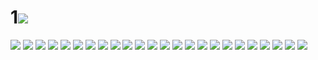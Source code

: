 # 1![](../img/22/00000001.jpg)
![](../img/22/00000002.jpg)
![](../img/22/00000003.jpg)
![](../img/22/00000004.jpg)
![](../img/22/00000005.jpg)
![](../img/22/00000006.jpg)
![](../img/22/00000007.jpg)
![](../img/22/00000008.jpg)
![](../img/22/00000009.jpg)
![](../img/22/00000010.jpg)
![](../img/22/00000011.jpg)
![](../img/22/00000012.jpg)
![](../img/22/00000013.jpg)
![](../img/22/00000014.jpg)
![](../img/22/00000015.jpg)
![](../img/22/00000016.jpg)
![](../img/22/00000017.jpg)
![](../img/22/00000018.jpg)
![](../img/22/00000019.jpg)
![](../img/22/00000020.jpg)
![](../img/22/00000021.jpg)
![](../img/22/00000022.jpg)
![](../img/22/00000023.jpg)
![](../img/22/00000024.jpg)
![](../img/22/00000025.jpg)
